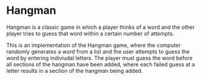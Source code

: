 # **Hangman**
Hangman is a classic game in which a player thinks of a word and the other player tries to guess that word within a certain number of attempts.

This is an implementation of the Hangman game, where the computer randomly generates a word from a list and the user attempts to guess the word by entering indiviudal letters. The player must guess the word before all sections of the hangman have been added, where each failed guess at a letter results in a section of the hangman being added.
